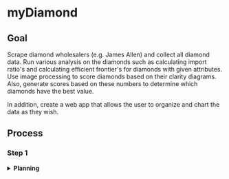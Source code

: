 # myDiamond

## Goal

Scrape diamond wholesalers (e.g. James Allen) and collect all diamond data. Run various analysis on the diamonds such as calculating import ratio's and calculating efficient frontier's for diamonds with given attributes. Use image processing to score diamonds based on their clarity diagrams. Also, generate scores based on these numbers to determine which diamonds have the best value. 

In addition, create a web app that allows the user to organize and chart the data as they wish.

## Process

### Step 1

<details>
  <summary><b>Planning</b></summary>
<p>
  <br/>
  <i>Created a software architecture diagram for myDiamond.</i>
  <ul>
    <li>Will use microservices architecture.</li>
    <li>3 data stores (2 NOSQL databases and 1 file store).</li>
    <li>ETL layer that runs weekly to load and perform analysis on data.</li>
    <ul>
      <li>Consisting of several processes which call various internal microservices</li>
      <li>Utilizes message queues as event triggers for processing in order to avoid bottlenecks</li>
    </ul>
    <li>REST API will serve data to client</li>
  </ul>


![Architecture Diagram](/application_architecture.png?raw=true "Optional Title")
</p>
</details>

